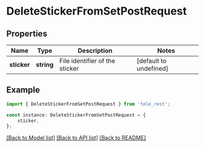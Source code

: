 # DeleteStickerFromSetPostRequest


## Properties

Name | Type | Description | Notes
------------ | ------------- | ------------- | -------------
**sticker** | **string** | File identifier of the sticker | [default to undefined]

## Example

```typescript
import { DeleteStickerFromSetPostRequest } from 'tele_rest';

const instance: DeleteStickerFromSetPostRequest = {
    sticker,
};
```

[[Back to Model list]](../README.md#documentation-for-models) [[Back to API list]](../README.md#documentation-for-api-endpoints) [[Back to README]](../README.md)
